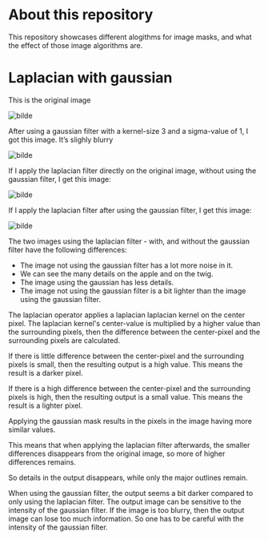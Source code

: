 # About this repository
This repository showcases different alogithms for image masks, and what the effect of those image algorithms are.


# Laplacian with gaussian
This is the original image

![bilde](https://github.com/user-attachments/assets/d3d6a27a-38bd-49b9-8477-91a10fc3f178)

After using a gaussian filter with a kernel-size 3 and a sigma-value of 1, I got
this image. It’s slighly blurry

![bilde](https://github.com/user-attachments/assets/d715f7ee-a9cb-47ec-983f-219c33dc9aad)

If I apply the laplacian filter directly on the original image, without using the
gaussian filter, I get this image:

![bilde](https://github.com/user-attachments/assets/2e806fbc-1c56-4c82-bb97-d14c3e6a676f)

If I apply the laplacian filter after using the gaussian filter, I get this image:

![bilde](https://github.com/user-attachments/assets/6505146e-863b-4f51-91ee-e361765ea6e1)

The two images using the laplacian filter - with, and without the gaussian filter
have the following differences:
- The image not using the gaussian filter has a lot more noise in it.
- We can see the many details on the apple and on the twig.
- The image using the gaussian has less details.
- The image not using the gaussian filter is a bit lighter than the image using
the gaussian filter.


The laplacian operator applies a laplacian laplacian kernel on the center pixel.
The laplacian kernel's center-value is multiplied by a higher value than the
surrounding pixels,
then the difference between the center-pixel and the surrounding pixels are
calculated.


If there is little difference between the center-pixel and the surrounding pixels is small, then the resulting output is a high value. 
This means the result is a darker pixel.


If there is a high difference between the center-pixel and the surrounding pixels
is high,
then the resulting output is a small value.
This means the result is a lighter pixel.


Applying the gaussian mask results in the pixels in the image having more
similar values.


This means that when applying the laplacian filter afterwards, the smaller
differences disappears from the original image, so more of higher differences
remains.

So details in the output disappears, while only the major outlines remain.


When using the gaussian filter, the output seems a bit darker compared to only
using the laplacian filter. The output image can be sensitive to the intensity of
the gaussian filter. If the image is too blurry, then the output image can lose too
much information. So one has to be careful with the intensity of the gaussian
filter.




